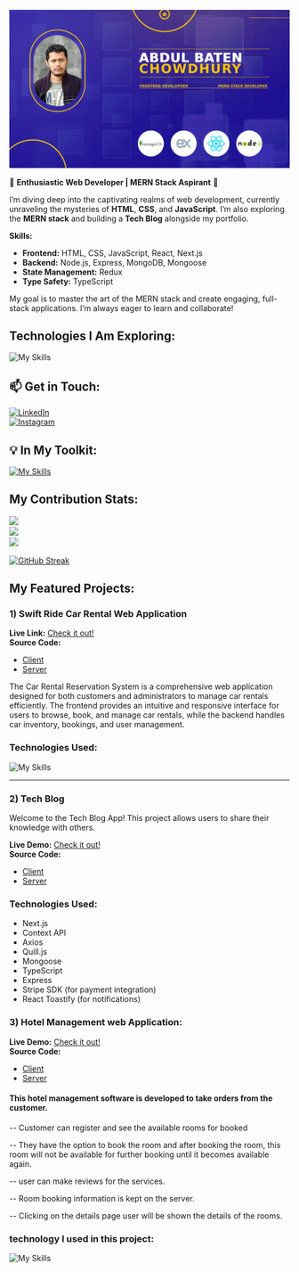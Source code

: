 ![alt text](https://github.com/Abdul-Baten-Chy/Abdul-Baten-Chy/blob/main/git_banner.jpg?raw=true)

🌟 **Enthusiastic Web Developer | MERN Stack Aspirant** 🌟

I’m diving deep into the captivating realms of web development, currently unraveling the mysteries of **HTML**, **CSS**, and **JavaScript**. I’m also exploring the **MERN stack** and building a **Tech Blog** alongside my portfolio.

**Skills:**
- **Frontend:** HTML, CSS, JavaScript, React, Next.js
- **Backend:** Node.js, Express, MongoDB, Mongoose
- **State Management:** Redux
- **Type Safety:** TypeScript

My goal is to master the art of the MERN stack and create engaging, full-stack applications. I’m always eager to learn and collaborate!

## Technologies I Am Exploring:

![My Skills](https://skillicons.dev/icons?i=nextjs,redux&perline=3)

## 📫 Get in Touch:

[![LinkedIn](https://skillicons.dev/icons?i=linkedin)](https://www.linkedin.com/in/abdul-baten-chowdhury-ba6653102)  
[![Instagram](https://skillicons.dev/icons?i=instagram)](https://www.instagram.com/abdulbatenchy)

## 💡 In My Toolkit:

[![My Skills](https://skillicons.dev/icons?i=html,css,tailwind,js,ts,react,redux,nextjs,express,mongodb,nodejs,firebase,git,github,ps)](https://skillicons.dev)

## My Contribution Stats:

![](http://github-profile-summary-cards.vercel.app/api/cards/profile-details?username=Abdul-Baten-Chy&theme=rose_pine)  
![](http://github-profile-summary-cards.vercel.app/api/cards/most-commit-language?username=Abdul-Baten-Chy&theme=rose_pine)  
![](http://github-profile-summary-cards.vercel.app/api/cards/stats?username=Abdul-Baten-Chy&theme=rose_pine)  

[![GitHub Streak](https://github-readme-streak-stats.herokuapp.com?user=Abdul-Baten-Chy&theme=vue-dark&card_width=1280)](https://git.io/streak-stats)

## My Featured Projects:

### 1) Swift Ride Car Rental Web Application

**Live Link:** [Check it out!](https://cheerful-heliotrope-7de29f.netlify.app)  
**Source Code:**  
- [Client](https://github.com/Abdul-Baten-Chy/SwiftRide)  
- [Server](https://github.com/Abdul-Baten-Chy/swiftRideServer)

The Car Rental Reservation System is a comprehensive web application designed for both customers and administrators to manage car rentals efficiently. The frontend provides an intuitive and responsive interface for users to browse, book, and manage car rentals, while the backend handles car inventory, bookings, and user management.

### Technologies Used:

![My Skills](https://skillicons.dev/icons?i=html,css,tailwind,js,react,redux,ts,mongoose,express,mongodb,nodejs,firebase)

---

### 2) Tech Blog

Welcome to the Tech Blog App! This project allows users to share their knowledge with others.

**Live Demo:** [Check it out!](https://frontend-ivory-delta-48.vercel.app)  
**Source Code:**  
- [Client](https://github.com/Abdul-Baten-Chy/TravelBlog)  
- [Server](https://github.com/Abdul-Baten-Chy/techBlogServer)

### Technologies Used:
- Next.js
- Context API 
- Axios 
- Quill.js
- Mongoose
- TypeScript
- Express 
- Stripe SDK (for payment integration)
- React Toastify (for notifications)

### 3) Hotel Management web Application:

**Live Demo:** [Check it out!](https://magnificent-chimera-3f8608.netlify.app)  
**Source Code:**  
- [Client](https://github.com/Abdul-Baten-Chy/luxury-hotel)  
- [Server](https://github.com/Abdul-Baten-Chy/luxury-hotel-server)

#### This hotel management software is developed to take orders from the customer. 

-- Customer can register and see the available rooms for booked 

-- They have the option to book the room and after booking the room, this room will not be available for further booking until it becomes available again. 


-- user can make reviews for the services. 

-- Room booking information is kept on the server.

-- Clicking on the details page user will be shown the details of the rooms.

### technology I used in this project:


 ![My Skills](https://skillicons.dev/icons?i=html,css,tailwind,js,react,express,mongodb,nodejs,firebase)

